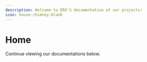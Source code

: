 ```yaml
---
description: Welcome to ERX'S documentation of our projects!
icon: house-chimney-blank
---
```


# Home

Continue viewing our documentations below.
